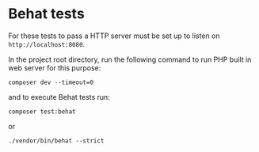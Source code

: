 # Behat tests

For these tests to pass a HTTP server must be set up to listen on `http://localhost:8080`. 

In the project root directory, run the following command to run PHP built in web server for this purpose:

    composer dev --timeout=0

and to execute Behat tests run:

    composer test:behat

or

    ./vendor/bin/behat --strict
